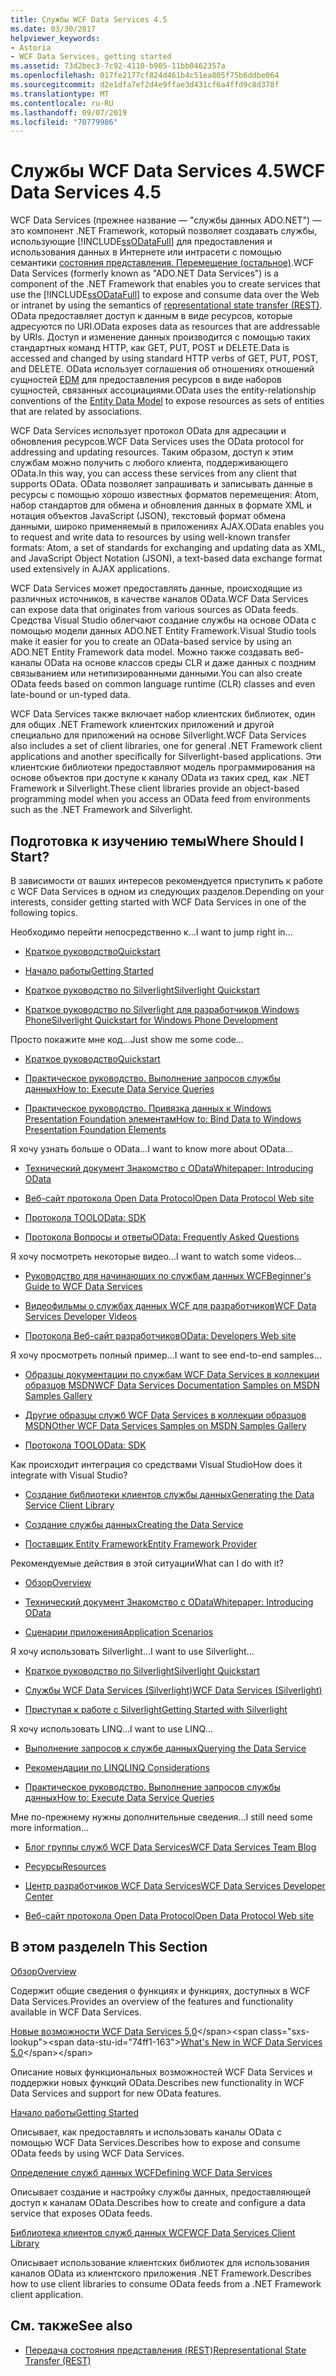 ```yaml
---
title: Службы WCF Data Services 4.5
ms.date: 03/30/2017
helpviewer_keywords:
- Astoria
- WCF Data Services, getting started
ms.assetid: 73d2bec3-7c92-4110-b905-11bb0462357a
ms.openlocfilehash: 017fe2177cf824d461b4c51ea805f75b6ddbe064
ms.sourcegitcommit: d2e1dfa7ef2d4e9ffae3d431cf6a4ffd9c8d378f
ms.translationtype: MT
ms.contentlocale: ru-RU
ms.lasthandoff: 09/07/2019
ms.locfileid: "70779986"
---
```

# <a name="wcf-data-services-45"></a><span data-ttu-id="74ff1-102">Службы WCF Data Services 4.5</span><span class="sxs-lookup"><span data-stu-id="74ff1-102">WCF Data Services 4.5</span></span>

<span data-ttu-id="74ff1-103">WCF Data Services (прежнее название — "службы данных ADO.NET") — это компонент .NET Framework, который позволяет создавать службы, использующие [!INCLUDE[ssODataFull](../../../../includes/ssodatafull-md.md)] для предоставления и использования данных в Интернете или интрасети с помощью семантики [состояния представления. Перемещение (остальное)](https://go.microsoft.com/fwlink/?LinkId=113919).</span><span class="sxs-lookup"><span data-stu-id="74ff1-103">WCF Data Services (formerly known as "ADO.NET Data Services") is a component of the .NET Framework that enables you to create services that use the [!INCLUDE[ssODataFull](../../../../includes/ssodatafull-md.md)] to expose and consume data over the Web or intranet by using the semantics of [representational state transfer (REST)](https://go.microsoft.com/fwlink/?LinkId=113919).</span></span> <span data-ttu-id="74ff1-104">OData предоставляет доступ к данным в виде ресурсов, которые адресуются по URI.</span><span class="sxs-lookup"><span data-stu-id="74ff1-104">OData exposes data as resources that are addressable by URIs.</span></span> <span data-ttu-id="74ff1-105">Доступ и изменение данных производится с помощью таких стандартных команд HTTP, как GET, PUT, POST и DELETE.</span><span class="sxs-lookup"><span data-stu-id="74ff1-105">Data is accessed and changed by using standard HTTP verbs of GET, PUT, POST, and DELETE.</span></span> <span data-ttu-id="74ff1-106">OData использует соглашения об отношениях отношений сущностей [EDM](../adonet/entity-data-model.md) для предоставления ресурсов в виде наборов сущностей, связанных ассоциациями.</span><span class="sxs-lookup"><span data-stu-id="74ff1-106">OData uses the entity-relationship conventions of the [Entity Data Model](../adonet/entity-data-model.md) to expose resources as sets of entities that are related by associations.</span></span>

<span data-ttu-id="74ff1-107">WCF Data Services использует протокол OData для адресации и обновления ресурсов.</span><span class="sxs-lookup"><span data-stu-id="74ff1-107">WCF Data Services uses the OData protocol for addressing and updating resources.</span></span> <span data-ttu-id="74ff1-108">Таким образом, доступ к этим службам можно получить с любого клиента, поддерживающего OData.</span><span class="sxs-lookup"><span data-stu-id="74ff1-108">In this way, you can access these services from any client that supports OData.</span></span> <span data-ttu-id="74ff1-109">OData позволяет запрашивать и записывать данные в ресурсы с помощью хорошо известных форматов перемещения: Atom, набор стандартов для обмена и обновления данных в формате XML и нотация объектов JavaScript (JSON), текстовый формат обмена данными, широко применяемый в приложениях AJAX.</span><span class="sxs-lookup"><span data-stu-id="74ff1-109">OData enables you to request and write data to resources by using well-known transfer formats: Atom, a set of standards for exchanging and updating data as XML, and JavaScript Object Notation (JSON), a text-based data exchange format used extensively in AJAX applications.</span></span>

<span data-ttu-id="74ff1-110">WCF Data Services может предоставлять данные, происходящие из различных источников, в качестве каналов OData.</span><span class="sxs-lookup"><span data-stu-id="74ff1-110">WCF Data Services can expose data that originates from various sources as OData feeds.</span></span> <span data-ttu-id="74ff1-111">Средства Visual Studio облегчают создание службы на основе OData с помощью модели данных ADO.NET Entity Framework.</span><span class="sxs-lookup"><span data-stu-id="74ff1-111">Visual Studio tools make it easier for you to create an OData-based service by using an ADO.NET Entity Framework data model.</span></span> <span data-ttu-id="74ff1-112">Можно также создавать веб-каналы OData на основе классов среды CLR и даже данных с поздним связыванием или нетипизированными данными.</span><span class="sxs-lookup"><span data-stu-id="74ff1-112">You can also create OData feeds based on common language runtime (CLR) classes and even late-bound or un-typed data.</span></span>

<span data-ttu-id="74ff1-113">WCF Data Services также включает набор клиентских библиотек, один для общих .NET Framework клиентских приложений и другой специально для приложений на основе Silverlight.</span><span class="sxs-lookup"><span data-stu-id="74ff1-113">WCF Data Services also includes a set of client libraries, one for general .NET Framework client applications and another specifically for Silverlight-based applications.</span></span> <span data-ttu-id="74ff1-114">Эти клиентские библиотеки предоставляют модель программирования на основе объектов при доступе к каналу OData из таких сред, как .NET Framework и Silverlight.</span><span class="sxs-lookup"><span data-stu-id="74ff1-114">These client libraries provide an object-based programming model when you access an OData feed from environments such as the .NET Framework and Silverlight.</span></span>

## <a name="where-should-i-start"></a><span data-ttu-id="74ff1-115">Подготовка к изучению темы</span><span class="sxs-lookup"><span data-stu-id="74ff1-115">Where Should I Start?</span></span>

<span data-ttu-id="74ff1-116">В зависимости от ваших интересов рекомендуется приступить к работе с WCF Data Services в одном из следующих разделов.</span><span class="sxs-lookup"><span data-stu-id="74ff1-116">Depending on your interests, consider getting started with WCF Data Services in one of the following topics.</span></span>

<span data-ttu-id="74ff1-117">Необходимо перейти непосредственно к…</span><span class="sxs-lookup"><span data-stu-id="74ff1-117">I want to jump right in...</span></span>

- [<span data-ttu-id="74ff1-118">Краткое руководство</span><span class="sxs-lookup"><span data-stu-id="74ff1-118">Quickstart</span></span>](quickstart-wcf-data-services.md)

- [<span data-ttu-id="74ff1-119">Начало работы</span><span class="sxs-lookup"><span data-stu-id="74ff1-119">Getting Started</span></span>](getting-started-with-wcf-data-services.md)

- [<span data-ttu-id="74ff1-120">Краткое руководство по Silverlight</span><span class="sxs-lookup"><span data-stu-id="74ff1-120">Silverlight Quickstart</span></span>](https://go.microsoft.com/fwlink/?LinkID=192782)

- [<span data-ttu-id="74ff1-121">Краткое руководство по Silverlight для разработчиков Windows Phone</span><span class="sxs-lookup"><span data-stu-id="74ff1-121">Silverlight Quickstart for Windows Phone Development</span></span>](https://go.microsoft.com/fwlink/?LinkID=214535)

<span data-ttu-id="74ff1-122">Просто покажите мне код...</span><span class="sxs-lookup"><span data-stu-id="74ff1-122">Just show me some code...</span></span>

- [<span data-ttu-id="74ff1-123">Краткое руководство</span><span class="sxs-lookup"><span data-stu-id="74ff1-123">Quickstart</span></span>](quickstart-wcf-data-services.md)

- [<span data-ttu-id="74ff1-124">Практическое руководство. Выполнение запросов службы данных</span><span class="sxs-lookup"><span data-stu-id="74ff1-124">How to: Execute Data Service Queries</span></span>](how-to-execute-data-service-queries-wcf-data-services.md)

- [<span data-ttu-id="74ff1-125">Практическое руководство. Привязка данных к Windows Presentation Foundation элементам</span><span class="sxs-lookup"><span data-stu-id="74ff1-125">How to: Bind Data to Windows Presentation Foundation Elements</span></span>](bind-data-to-wpf-elements-wcf-data-services.md)

<span data-ttu-id="74ff1-126">Я хочу узнать больше о OData...</span><span class="sxs-lookup"><span data-stu-id="74ff1-126">I want to know more about OData...</span></span>

- [<span data-ttu-id="74ff1-127">Технический документ Знакомство с OData</span><span class="sxs-lookup"><span data-stu-id="74ff1-127">Whitepaper: Introducing OData</span></span>](https://go.microsoft.com/fwlink/?LinkId=220867)

- [<span data-ttu-id="74ff1-128">Веб-сайт протокола Open Data Protocol</span><span class="sxs-lookup"><span data-stu-id="74ff1-128">Open Data Protocol Web site</span></span>](https://go.microsoft.com/fwlink/?LinkID=184554)

- [<span data-ttu-id="74ff1-129">Протокола TOOL</span><span class="sxs-lookup"><span data-stu-id="74ff1-129">OData: SDK</span></span>](https://go.microsoft.com/fwlink/?LinkID=185248)

- [<span data-ttu-id="74ff1-130">Протокола Вопросы и ответы</span><span class="sxs-lookup"><span data-stu-id="74ff1-130">OData: Frequently Asked Questions</span></span>](https://go.microsoft.com/fwlink/?LinkId=185867)

<span data-ttu-id="74ff1-131">Я хочу посмотреть некоторые видео...</span><span class="sxs-lookup"><span data-stu-id="74ff1-131">I want to watch some videos...</span></span>

- [<span data-ttu-id="74ff1-132">Руководство для начинающих по службам данных WCF</span><span class="sxs-lookup"><span data-stu-id="74ff1-132">Beginner's Guide to WCF Data Services</span></span>](https://go.microsoft.com/fwlink/?LinkId=220864)

- [<span data-ttu-id="74ff1-133">Видеофильмы о службах данных WCF для разработчиков</span><span class="sxs-lookup"><span data-stu-id="74ff1-133">WCF Data Services Developer Videos</span></span>](https://go.microsoft.com/fwlink/?LinkId=220861)

- [<span data-ttu-id="74ff1-134">Протокола Веб-сайт разработчиков</span><span class="sxs-lookup"><span data-stu-id="74ff1-134">OData: Developers Web site</span></span>](https://go.microsoft.com/fwlink/?LinkId=185866)

<span data-ttu-id="74ff1-135">Я хочу просмотреть полный пример...</span><span class="sxs-lookup"><span data-stu-id="74ff1-135">I want to see end-to-end samples...</span></span>

- [<span data-ttu-id="74ff1-136">Образцы документации по службам WCF Data Services в коллекции образцов MSDN</span><span class="sxs-lookup"><span data-stu-id="74ff1-136">WCF Data Services Documentation Samples on MSDN Samples Gallery</span></span>](https://go.microsoft.com/fwlink/?LinkID=220865)

- [<span data-ttu-id="74ff1-137">Другие образцы служб WCF Data Services в коллекции образцов MSDN</span><span class="sxs-lookup"><span data-stu-id="74ff1-137">Other WCF Data Services Samples on MSDN Samples Gallery</span></span>](https://go.microsoft.com/fwlink/?LinkId=220866)

- [<span data-ttu-id="74ff1-138">Протокола TOOL</span><span class="sxs-lookup"><span data-stu-id="74ff1-138">OData: SDK</span></span>](https://go.microsoft.com/fwlink/?LinkID=185248)

<span data-ttu-id="74ff1-139">Как происходит интеграция со средствами Visual Studio</span><span class="sxs-lookup"><span data-stu-id="74ff1-139">How does it integrate with Visual Studio?</span></span>

- [<span data-ttu-id="74ff1-140">Создание библиотеки клиентов службы данных</span><span class="sxs-lookup"><span data-stu-id="74ff1-140">Generating the Data Service Client Library</span></span>](generating-the-data-service-client-library-wcf-data-services.md)

- [<span data-ttu-id="74ff1-141">Создание службы данных</span><span class="sxs-lookup"><span data-stu-id="74ff1-141">Creating the Data Service</span></span>](creating-the-data-service.md)

- [<span data-ttu-id="74ff1-142">Поставщик Entity Framework</span><span class="sxs-lookup"><span data-stu-id="74ff1-142">Entity Framework Provider</span></span>](entity-framework-provider-wcf-data-services.md)

<span data-ttu-id="74ff1-143">Рекомендуемые действия в этой ситуации</span><span class="sxs-lookup"><span data-stu-id="74ff1-143">What can I do with it?</span></span>

- [<span data-ttu-id="74ff1-144">Обзор</span><span class="sxs-lookup"><span data-stu-id="74ff1-144">Overview</span></span>](wcf-data-services-overview.md)

- [<span data-ttu-id="74ff1-145">Технический документ Знакомство с OData</span><span class="sxs-lookup"><span data-stu-id="74ff1-145">Whitepaper: Introducing OData</span></span>](https://go.microsoft.com/fwlink/?LinkId=220867)

- [<span data-ttu-id="74ff1-146">Сценарии приложения</span><span class="sxs-lookup"><span data-stu-id="74ff1-146">Application Scenarios</span></span>](application-scenarios-wcf-data-services.md)

<span data-ttu-id="74ff1-147">Я хочу использовать Silverlight...</span><span class="sxs-lookup"><span data-stu-id="74ff1-147">I want to use Silverlight...</span></span>

- [<span data-ttu-id="74ff1-148">Краткое руководство по Silverlight</span><span class="sxs-lookup"><span data-stu-id="74ff1-148">Silverlight Quickstart</span></span>](https://go.microsoft.com/fwlink/?LinkID=192782)

- [<span data-ttu-id="74ff1-149">Службы WCF Data Services (Silverlight)</span><span class="sxs-lookup"><span data-stu-id="74ff1-149">WCF Data Services (Silverlight)</span></span>](https://go.microsoft.com/fwlink/?LinkID=143149)

- [<span data-ttu-id="74ff1-150">Приступая к работе с Silverlight</span><span class="sxs-lookup"><span data-stu-id="74ff1-150">Getting Started with Silverlight</span></span>](https://go.microsoft.com/fwlink/?LinkId=148366)

<span data-ttu-id="74ff1-151">Я хочу использовать LINQ...</span><span class="sxs-lookup"><span data-stu-id="74ff1-151">I want to use LINQ...</span></span>

- [<span data-ttu-id="74ff1-152">Выполнение запросов к службе данных</span><span class="sxs-lookup"><span data-stu-id="74ff1-152">Querying the Data Service</span></span>](querying-the-data-service-wcf-data-services.md)

- [<span data-ttu-id="74ff1-153">Рекомендации по LINQ</span><span class="sxs-lookup"><span data-stu-id="74ff1-153">LINQ Considerations</span></span>](linq-considerations-wcf-data-services.md)

- [<span data-ttu-id="74ff1-154">Практическое руководство. Выполнение запросов службы данных</span><span class="sxs-lookup"><span data-stu-id="74ff1-154">How to: Execute Data Service Queries</span></span>](how-to-execute-data-service-queries-wcf-data-services.md)

<span data-ttu-id="74ff1-155">Мне по-прежнему нужны дополнительные сведения...</span><span class="sxs-lookup"><span data-stu-id="74ff1-155">I still need some more information...</span></span>

- [<span data-ttu-id="74ff1-156">Блог группы служб WCF Data Services</span><span class="sxs-lookup"><span data-stu-id="74ff1-156">WCF Data Services Team Blog</span></span>](https://go.microsoft.com/fwlink/?LinkID=150511)

- [<span data-ttu-id="74ff1-157">Ресурсы</span><span class="sxs-lookup"><span data-stu-id="74ff1-157">Resources</span></span>](wcf-data-services-resources.md)

- [<span data-ttu-id="74ff1-158">Центр разработчиков WCF Data Services</span><span class="sxs-lookup"><span data-stu-id="74ff1-158">WCF Data Services Developer Center</span></span>](https://go.microsoft.com/fwlink/?LinkId=220868)

- [<span data-ttu-id="74ff1-159">Веб-сайт протокола Open Data Protocol</span><span class="sxs-lookup"><span data-stu-id="74ff1-159">Open Data Protocol Web site</span></span>](https://go.microsoft.com/fwlink/?LinkID=184554)

## <a name="in-this-section"></a><span data-ttu-id="74ff1-160">В этом разделе</span><span class="sxs-lookup"><span data-stu-id="74ff1-160">In This Section</span></span>

[<span data-ttu-id="74ff1-161">Обзор</span><span class="sxs-lookup"><span data-stu-id="74ff1-161">Overview</span></span>](wcf-data-services-overview.md)

<span data-ttu-id="74ff1-162">Содержит общие сведения о функциях и функциях, доступных в WCF Data Services.</span><span class="sxs-lookup"><span data-stu-id="74ff1-162">Provides an overview of the features and functionality available in WCF Data Services.</span></span>

<span data-ttu-id="74ff1-163">[Новые возможности WCF Data Services 5,0](https://docs.microsoft.com/previous-versions/dotnet/wcf-data-services/ee373845(v=vs.103))</span><span class="sxs-lookup"><span data-stu-id="74ff1-163">[What's New in WCF Data Services 5.0](https://docs.microsoft.com/previous-versions/dotnet/wcf-data-services/ee373845(v=vs.103))</span></span>

<span data-ttu-id="74ff1-164">Описание новых функциональных возможностей WCF Data Services и поддержки новых функций OData.</span><span class="sxs-lookup"><span data-stu-id="74ff1-164">Describes new functionality in WCF Data Services and support for new OData features.</span></span>

[<span data-ttu-id="74ff1-165">Начало работы</span><span class="sxs-lookup"><span data-stu-id="74ff1-165">Getting Started</span></span>](getting-started-with-wcf-data-services.md)

<span data-ttu-id="74ff1-166">Описывает, как предоставлять и использовать каналы OData с помощью WCF Data Services.</span><span class="sxs-lookup"><span data-stu-id="74ff1-166">Describes how to expose and consume OData feeds by using WCF Data Services.</span></span>

[<span data-ttu-id="74ff1-167">Определение служб данных WCF</span><span class="sxs-lookup"><span data-stu-id="74ff1-167">Defining WCF Data Services</span></span>](defining-wcf-data-services.md)

<span data-ttu-id="74ff1-168">Описывает создание и настройку службы данных, предоставляющей доступ к каналам OData.</span><span class="sxs-lookup"><span data-stu-id="74ff1-168">Describes how to create and configure a data service that exposes OData feeds.</span></span>

[<span data-ttu-id="74ff1-169">Библиотека клиентов служб данных WCF</span><span class="sxs-lookup"><span data-stu-id="74ff1-169">WCF Data Services Client Library</span></span>](wcf-data-services-client-library.md)

<span data-ttu-id="74ff1-170">Описывает использование клиентских библиотек для использования каналов OData из клиентского приложения .NET Framework.</span><span class="sxs-lookup"><span data-stu-id="74ff1-170">Describes how to use client libraries to consume OData feeds from a .NET Framework client application.</span></span>

## <a name="see-also"></a><span data-ttu-id="74ff1-171">См. также</span><span class="sxs-lookup"><span data-stu-id="74ff1-171">See also</span></span>

- [<span data-ttu-id="74ff1-172">Передача состояния представления (REST)</span><span class="sxs-lookup"><span data-stu-id="74ff1-172">Representational State Transfer (REST)</span></span>](https://go.microsoft.com/fwlink/?LinkId=113919)

